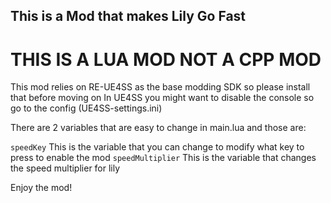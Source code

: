 ## This is a Mod that makes Lily Go Fast

# THIS IS A LUA MOD NOT A CPP MOD

This mod relies on RE-UE4SS as the base modding SDK so please install that before moving on
In UE4SS you might want to disable the console so go to the config (UE4SS-settings.ini)

There are 2 variables that are easy to change in main.lua and those are:

`speedKey`
This is the variable that you can change to modify what key to press to enable the mod
`speedMultiplier`
This is the variable that changes the speed multiplier for lily


Enjoy the mod!
